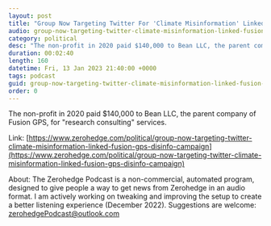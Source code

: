 ```yaml
---
layout: post
title: "Group Now Targeting Twitter For 'Climate Misinformation' Linked To Fusion GPS, Disinfo Campaign"
audio: group-now-targeting-twitter-climate-misinformation-linked-fusion-gps-disinfo-campaign-0
category: political
desc: "The non-profit in 2020 paid $140,000 to Bean LLC, the parent company of Fusion GPS, for &quot;research consulting&quot; services."
duration: 00:02:40
length: 160
datetime: Fri, 13 Jan 2023 21:40:00 +0000
tags: podcast
guid: group-now-targeting-twitter-climate-misinformation-linked-fusion-gps-disinfo-campaign-0
order: 0
---
```

The non-profit in 2020 paid $140,000 to Bean LLC, the parent company of Fusion GPS, for &quot;research consulting&quot; services.

Link: [https://www.zerohedge.com/political/group-now-targeting-twitter-climate-misinformation-linked-fusion-gps-disinfo-campaign](https://www.zerohedge.com/political/group-now-targeting-twitter-climate-misinformation-linked-fusion-gps-disinfo-campaign)

About: The Zerohedge Podcast is a non-commercial, automated program, designed to give people a way to get news from Zerohedge in an audio format.  I am actively working on tweaking and improving the setup to create a better listening experience (December 2022).  Suggestions are welcome: [zerohedgePodcast@outlook.com](mailto:zerohedgePodcast@outlook.com)